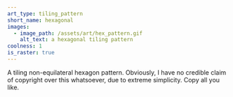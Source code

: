 ```yaml
---
art_type: tiling_pattern
short_name: hexagonal
images:
  - image_path: /assets/art/hex_pattern.gif
    alt_text: a hexagonal tiling pattern
coolness: 1
is_raster: true
---
```

A tiling non-equilateral hexagon pattern. Obviously, I have no credible claim of copyright over this whatsoever, due to extreme simplicity. Copy all you like.
